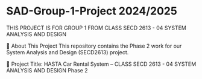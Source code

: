 # SAD-Group-1-Project 2024/2025
THIS PROJECT IS FOR GROUP 1 FROM CLASS SECD 2613 - 04 SYSTEM ANALYSIS AND DESIGN



📘 About This Project
This repository contains the Phase 2 work for our System Analysis and Design (SECD2613) project.

📌 Project Title:
HASTA Car Rental System – CLASS SECD 2613 - 04 SYSTEM ANALYSIS AND DESIGN Phase 2
